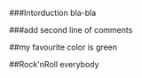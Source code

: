 ###Intorduction bla-bla

###add second line of comments

##my favourite color is green

##Rock'nRoll everybody
